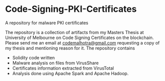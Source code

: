 # Code-Signing-PKI-Certificates
A repository for malware PKI certificates 

The repository is a collection of artifacts from my Masters Thesis at University of Melbourne on Code Signing Certificates on the blockchain. Please send me an email at codemalhotra@gmail.com requesting a copy of my thesis and mentioning reason for it. 
The repository contains 
- Solidity code written
- Malware analysis on files from VirusShare 
- Certificates information extracted from VirusTotal 
- Analysis done using Apache Spark and Apache Hadoop. 



